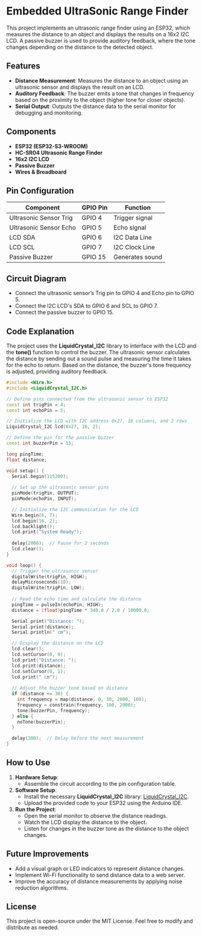 # Embedded UltraSonic Range Finder

This project implements an ultrasonic range finder using an ESP32, which measures the distance to an object and displays the results on a 16x2 I2C LCD. A passive buzzer is used to provide auditory feedback, where the tone changes depending on the distance to the detected object.

## Features
- **Distance Measurement**: Measures the distance to an object using an ultrasonic sensor and displays the result on an LCD.
- **Auditory Feedback**: The buzzer emits a tone that changes in frequency based on the proximity to the object (higher tone for closer objects).
- **Serial Output**: Outputs the distance data to the serial monitor for debugging and monitoring.

## Components
- **ESP32 (ESP32-S3-WROOM)**
- **HC-SR04 Ultrasonic Range Finder**
- **16x2 I2C LCD**
- **Passive Buzzer**
- **Wires & Breadboard**

## Pin Configuration

| Component                | GPIO Pin    | Function          |
|--------------------------|-------------|-------------------|
| Ultrasonic Sensor Trig    | GPIO 4      | Trigger signal    |
| Ultrasonic Sensor Echo    | GPIO 5      | Echo signal       |
| LCD SDA                   | GPIO 6      | I2C Data Line     |
| LCD SCL                   | GPIO 7      | I2C Clock Line    |
| Passive Buzzer            | GPIO 15     | Generates sound   |

## Circuit Diagram
- Connect the ultrasonic sensor’s Trig pin to GPIO 4 and Echo pin to GPIO 5.
- Connect the I2C LCD's SDA to GPIO 6 and SCL to GPIO 7.
- Connect the passive buzzer to GPIO 15.

## Code Explanation
The project uses the **LiquidCrystal_I2C** library to interface with the LCD and the **tone()** function to control the buzzer. The ultrasonic sensor calculates the distance by sending out a sound pulse and measuring the time it takes for the echo to return. Based on the distance, the buzzer's tone frequency is adjusted, providing auditory feedback.

```cpp
#include <Wire.h> 
#include <LiquidCrystal_I2C.h> 

// Define pins connected from the ultrasonic sensor to ESP32
const int trigPin = 4;
const int echoPin = 5;

// Initialize the LCD with I2C address 0x27, 16 columns, and 2 rows
LiquidCrystal_I2C lcd(0x27, 16, 2);

// Define the pin for the passive buzzer
const int buzzerPin = 15;

long pingTime;
float distance;

void setup() {
  Serial.begin(115200);
  
  // Set up the ultrasonic sensor pins
  pinMode(trigPin, OUTPUT);
  pinMode(echoPin, INPUT);

  // Initialize the I2C communication for the LCD
  Wire.begin(6, 7); 
  lcd.begin(16, 2);
  lcd.backlight();
  lcd.print("System Ready");
  
  delay(2000);  // Pause for 2 seconds
  lcd.clear();
}

void loop() {
  // Trigger the ultrasonic sensor
  digitalWrite(trigPin, HIGH);
  delayMicroseconds(10);
  digitalWrite(trigPin, LOW);
  
  // Read the echo time and calculate the distance
  pingTime = pulseIn(echoPin, HIGH);
  distance = (float)pingTime * 340.0 / 2.0 / 10000.0;

  Serial.print("Distance: ");
  Serial.print(distance);
  Serial.println(" cm");

  // Display the distance on the LCD
  lcd.clear();
  lcd.setCursor(0, 0);
  lcd.print("Distance: ");
  lcd.print(distance);
  lcd.setCursor(0, 1);
  lcd.print(" cm");
  
  // Adjust the buzzer tone based on distance
  if (distance <= 30) {
    int frequency = map(distance, 0, 30, 2000, 100);
    frequency = constrain(frequency, 100, 2000);
    tone(buzzerPin, frequency);
  } else {
    noTone(buzzerPin);
  }

  delay(300);  // Delay before the next measurement
}
```

## How to Use
1. **Hardware Setup**:
   - Assemble the circuit according to the pin configuration table.
2. **Software Setup**:
   - Install the necessary **LiquidCrystal_I2C** library: [LiquidCrystal_I2C](https://github.com/johnrickman/LiquidCrystal_I2C).
   - Upload the provided code to your ESP32 using the Arduino IDE.
3. **Run the Project**:
   - Open the serial monitor to observe the distance readings.
   - Watch the LCD display the distance to the object.
   - Listen for changes in the buzzer tone as the distance to the object changes.

## Future Improvements
- Add a visual graph or LED indicators to represent distance changes.
- Implement Wi-Fi functionality to send distance data to a web server.
- Improve the accuracy of distance measurements by applying noise reduction algorithms.

## License
This project is open-source under the MIT License. Feel free to modify and distribute as needed.
